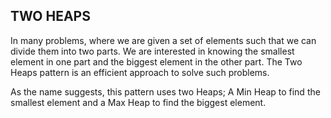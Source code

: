 ## TWO HEAPS

In many problems, where we are given a set of elements such that we can divide them into two parts. 
We are interested in knowing the smallest element in one part and the biggest element in the other part. 
The Two Heaps pattern is an efficient approach to solve such problems.

As the name suggests, this pattern uses two Heaps; A Min Heap to find the smallest element and a Max Heap to find the biggest element.
